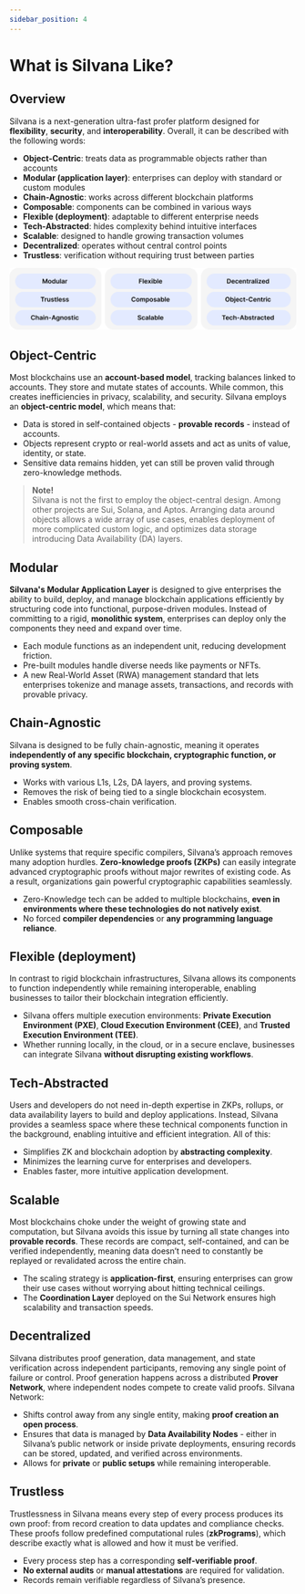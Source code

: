 ```yaml
---
sidebar_position: 4
---
```


# What is Silvana Like?

## Overview

Silvana is a next-generation ultra-fast profer platform designed for **flexibility**, **security**, and **interoperability**. Overall, it can be described with the following words:

- **Object-Centric**: treats data as programmable objects rather than accounts
- **Modular (application layer)**: enterprises can deploy with standard or custom modules
- **Chain-Agnostic**: works across different blockchain platforms
- **Composable**: components can be combined in various ways
- **Flexible (deployment)**: adaptable to different enterprise needs
- **Tech-Abstracted**: hides complexity behind intuitive interfaces
- **Scalable**: designed to handle growing transaction volumes
- **Decentralized**: operates without central control points
- **Trustless**: verification without requiring trust between parties

![Beneficiaries](./img/what-is-silvana-like.png)

## Object-Centric

Most blockchains use an **account-based model**, tracking balances linked to accounts. They store and mutate states of accounts. While common, this creates inefficiencies in privacy, scalability, and security. Silvana employs an **object-centric model**, which means that:

- Data is stored in self-contained objects - **provable records** - instead of accounts.
- Objects represent crypto or real-world assets and act as units of value, identity, or state.
- Sensitive data remains hidden, yet can still be proven valid through zero-knowledge methods.

> **Note!**  
> Silvana is not the first to employ the object-central design. Among other projects are Sui, Solana, and Aptos. Arranging data around objects allows a wide array of use cases, enables deployment of more complicated custom logic, and optimizes data storage introducing Data Availability (DA) layers.

## Modular

**Silvana's Modular Application Layer** is designed to give enterprises the ability to build, deploy, and manage blockchain applications efficiently by structuring code into functional, purpose-driven modules. Instead of committing to a rigid, **monolithic system**, enterprises can deploy only the components they need and expand over time.

- Each module functions as an independent unit, reducing development friction.
- Pre-built modules handle diverse needs like payments or NFTs.
- A new Real-World Asset (RWA) management standard that lets enterprises tokenize and manage assets, transactions, and records with provable privacy.

## Chain-Agnostic

Silvana is designed to be fully chain-agnostic, meaning it operates **independently of any specific blockchain, cryptographic function, or proving system**. 

- Works with various L1s, L2s, DA layers, and proving systems.
- Removes the risk of being tied to a single blockchain ecosystem.
- Enables smooth cross-chain verification.

## Composable

Unlike systems that require specific compilers, Silvana’s approach removes many adoption hurdles. **Zero-knowledge proofs (ZKPs)** can easily integrate advanced cryptographic proofs without major rewrites of existing code. As a result, organizations gain powerful cryptographic capabilities seamlessly.

- Zero-Knowledge tech can be added to multiple blockchains, **even in environments where these technologies do not natively exist**.
- No forced **compiler dependencies** or **any programming language reliance**.

## Flexible (deployment)

In contrast to rigid blockchain infrastructures, Silvana allows its components to function independently while remaining interoperable, enabling businesses to tailor their blockchain integration efficiently. 

- Silvana offers multiple execution environments: **Private Execution Environment (PXE)**, **Cloud Execution Environment (CEE)**, and **Trusted Execution Environment (TEE)**.
- Whether running locally, in the cloud, or in a secure enclave, businesses can integrate Silvana **without disrupting existing workflows**.


## Tech-Abstracted

Users and developers do not need in-depth expertise in ZKPs, rollups, or data availability layers to build and deploy applications. Instead, Silvana provides a seamless space where these technical components function in the background, enabling intuitive and efficient integration. All of this:

- Simplifies ZK and blockchain adoption by **abstracting complexity**.
- Minimizes the learning curve for enterprises and developers.
- Enables faster, more intuitive application development.


## Scalable

Most blockchains choke under the weight of growing state and computation, but Silvana avoids this issue by turning all state changes into **provable records**. These records are compact, self-contained, and can be verified independently, meaning data doesn’t need to constantly be replayed or revalidated across the entire chain.

- The scaling strategy is **application-first**, ensuring enterprises can grow their use cases without worrying about hitting technical ceilings.
- The **Coordination Layer** deployed on the Sui Network ensures high scalability and transaction speeds.

## Decentralized

Silvana distributes proof generation, data management, and state verification across independent participants, removing any single point of failure or control. Proof generation happens across a distributed **Prover Network**, where independent nodes compete to create valid proofs. Silvana Network:

- Shifts control away from any single entity, making **proof creation an open process**.
- Ensures that data is managed by **Data Availability Nodes** - either in Silvana’s public network or inside private deployments, ensuring records can be stored, updated, and verified across environments.
- Allows for **private** or **public setups** while remaining interoperable.

## Trustless

Trustlessness in Silvana means every step of every process produces its own proof: from record creation to data updates and compliance checks. These proofs follow predefined computational rules (**zkPrograms**), which describe exactly what is allowed and how it must be verified.

- Every process step has a corresponding **self-verifiable proof**.
- **No external audits** or **manual attestations** are required for validation.
- Records remain verifiable regardless of Silvana’s presence.